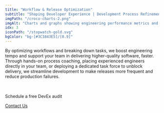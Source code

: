 ```yaml
---
title: "Workflow & Release Optimization"
subtitle: "Shaping Developer Experience | Development Process Refinement"
imgPath: "/croco-charts-2.png"
imgAlt: "Charts and graphs showing engineering performance metrics and improvements"
idx: 3
iconPath: "/stopwatch-gold.svg"
bgColor: "bg-[#3C3843E5]/[0.9]"
---
```


By optimizing workflows and breaking down tasks, we boost engineering tempo and support your team in delivering higher-quality software, faster. Through hands-on process coaching, placing experienced engineers directly in your team, or deploying a dedicated task force to unblock delivery, we streamline development to make releases more frequent and reduce production failures.
</br>
</br>
</br>
<div class="flex justify-end items-center gap-4">
  <p class="text-right">Schedule a free DevEx audit</p>
  <a id="book-a-call-action-hero"
     class="flex font-medium w-fit h-[61px] items-center px-4 py-2 rounded-md text-base text-center whitespace-nowrap bg-crocoder-yellow text-contrast hover:opacity-90"
     href="/contact">
    Contact Us
  </a>
</div>